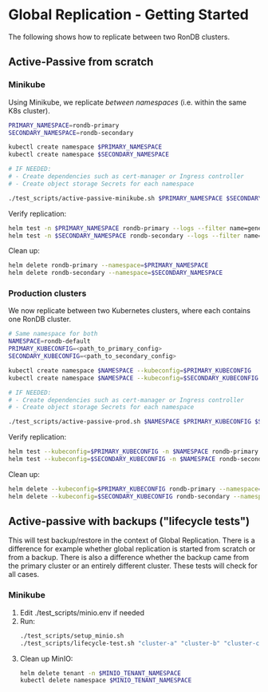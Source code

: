 # Global Replication - Getting Started

The following shows how to replicate between two RonDB clusters.

## Active-Passive from scratch

### Minikube

Using Minikube, we replicate *between namespaces* (i.e. within the same K8s cluster).

```bash
PRIMARY_NAMESPACE=rondb-primary
SECONDARY_NAMESPACE=rondb-secondary

kubectl create namespace $PRIMARY_NAMESPACE
kubectl create namespace $SECONDARY_NAMESPACE

# IF NEEDED:
# - Create dependencies such as cert-manager or Ingress controller
# - Create object storage Secrets for each namespace

./test_scripts/active-passive-minikube.sh $PRIMARY_NAMESPACE $SECONDARY_NAMESPACE
```

Verify replication:

```bash
helm test -n $PRIMARY_NAMESPACE rondb-primary --logs --filter name=generate-data
helm test -n $SECONDARY_NAMESPACE rondb-secondary --logs --filter name=verify-data
```

Clean up:

```bash
helm delete rondb-primary --namespace=$PRIMARY_NAMESPACE
helm delete rondb-secondary --namespace=$SECONDARY_NAMESPACE
```

### Production clusters

We now replicate between two Kubernetes clusters, where each contains one RonDB cluster.

```bash
# Same namespace for both
NAMESPACE=rondb-default
PRIMARY_KUBECONFIG=<path_to_primary_config>
SECONDARY_KUBECONFIG=<path_to_secondary_config>

kubectl create namespace $NAMESPACE --kubeconfig=$PRIMARY_KUBECONFIG
kubectl create namespace $NAMESPACE --kubeconfig=$SECONDARY_KUBECONFIG

# IF NEEDED:
# - Create dependencies such as cert-manager or Ingress controller
# - Create object storage Secrets for each namespace

./test_scripts/active-passive-prod.sh $NAMESPACE $PRIMARY_KUBECONFIG $SECONDARY_KUBECONFIG
```

Verify replication:

```bash
helm test --kubeconfig=$PRIMARY_KUBECONFIG -n $NAMESPACE rondb-primary --logs --filter name=generate-data
helm test --kubeconfig=$SECONDARY_KUBECONFIG -n $NAMESPACE rondb-secondary --logs --filter name=verify-data
```

Clean up:

```bash
helm delete --kubeconfig=$PRIMARY_KUBECONFIG rondb-primary --namespace=$NAMESPACE
helm delete --kubeconfig=$SECONDARY_KUBECONFIG rondb-secondary --namespace=$NAMESPACE
```

## Active-passive with backups ("lifecycle tests")

This will test backup/restore in the context of Global Replication. There is a difference for example whether global replication is started from scratch or from a backup. There is also a difference whether the backup came from the primary cluster or an entirely different cluster. These tests will check for all cases.

### Minikube

1. Edit ./test_scripts/minio.env if needed
2. Run:
    ```bash
    ./test_scripts/setup_minio.sh
    ./test_scripts/lifecycle-test.sh "cluster-a" "cluster-b" "cluster-c" "cluster-d"
    ```
3. Clean up MinIO:
    ```bash
    helm delete tenant -n $MINIO_TENANT_NAMESPACE
    kubectl delete namespace $MINIO_TENANT_NAMESPACE
    ```

